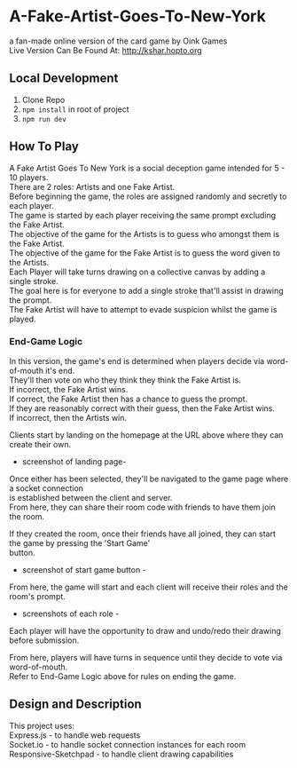 # A-Fake-Artist-Goes-To-New-York
a fan-made online version of the card game by Oink Games  
Live Version Can Be Found At:
  http://kshar.hopto.org
  
## Local Development
1) Clone Repo
2) `npm install` in root of project
3) `npm run dev`

## How To Play
A Fake Artist Goes To New York is a social deception game intended for 5 - 10 players.  
There are 2 roles: Artists and one Fake Artist.  
Before beginning the game, the roles are assigned randomly and secretly to each player.  
The game is started by each player receiving the same prompt excluding the Fake Artist.  
The objective of the game for the Artists is to guess who amongst them is the Fake Artist.  
The objective of the game for the Fake Artist is to guess the word given to the Artists.  
Each Player will take turns drawing on a collective canvas by adding a single stroke.  
The goal here is for everyone to add a single stroke that'll assist in drawing the prompt.  
The Fake Artist will have to attempt to evade suspicion whilst the game is played.  

### End-Game Logic
In this version, the game's end is determined when players decide via word-of-mouth it's end.  
They'll then vote on who they think they think the Fake Artist is.  
If incorrect, the Fake Artist wins.  
If correct, the Fake Artist then has a chance to guess the prompt.  
If they are reasonably correct with their guess, then the Fake Artist wins.  
If incorrect, then the Artists win.  

Clients start by landing on the homepage at the URL above where they can create their own.  
- screenshot of landing page-

Once either has been selected, they'll be navigated to the game page where a socket connection  
is established between the client and server.  
From here, they can share their room code with friends to have them join the room.  

If they created the room, once their friends have all joined, they can start the game by pressing the 'Start Game'  
button.  
- screenshot of start game button -

From here, the game will start and each client will receive their roles and the room's prompt.  
- screenshots of each role -

Each player will have the opportunity to draw and undo/redo their drawing before submission.  

From here, players will have turns in sequence until they decide to vote via word-of-mouth.  
Refer to End-Game Logic above for rules on ending the game.  

## Design and Description
This project uses:  
  Express.js - to handle web requests  
  Socket.io - to handle socket connection instances for each room  
  Responsive-Sketchpad - to handle client drawing capabilities  



